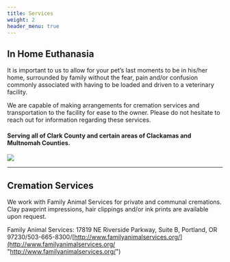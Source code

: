 ```yaml
---
title: Services
weight: 2
header_menu: true
---
```


## In Home Euthanasia

It is important to us to allow for your pet’s last moments to be in his/her home, surrounded by family without the fear, pain and/or confusion commonly associated with having to be loaded and driven to a veterinary facility.

We are capable of making arrangements for cremation services and transportation to the facility for ease to the owner. Please do not hesitate to reach out for information regarding these services.

#### **Serving all of Clark County and certain areas of Clackamas and Multnomah Counties.**

![](/images/evie_louie.jpg)

***

## Cremation Services

We work with Family Animal Services for private and communal cremations. Clay pawprint impressions, hair clippings and/or ink prints are available upon request.

Family Animal Services: 17819 NE Riverside Parkway, Suite B, Portland, OR 97230/503-665-8300/[http://www.familyanimalservices.org/](http://www.familyanimalservices.org/ "http://www.familyanimalservices.org/")
